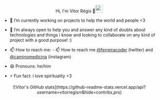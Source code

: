<div align="center">
Hi, I'm Vitor Régis 🦅<img src="https://media.giphy.com/media/hvRJCLFzcasrR4ia7z/giphy.gif" width="25px">
</div>

- 🔭 I’m currently working on projects to help the world and people <3

- 🤔 I’m always open to help you and answer any kind of doubts about technologies and things i know  and  looking to collaborate on  any kind of project with a good purpose! :)

- 📫 How to reach me: - 📫 How to reach me [@ferreiracoder](https://twitter.com/ferreiracoder) (twitter) and [@caminomedicina](https://www.instagram.com/caminomedicina/) (instagram)

- 😄 Pronouns: he/him
 
- ⚡ Fun fact: i love spirituality <3

<div align="center">
![Vitor's GitHub stats](https://github-readme-stats.vercel.app/api?username=vitorregisrr&hide=contribs,prs)
</div>
